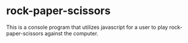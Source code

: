 # rock-paper-scissors

This is a console program that utilizes javascript for a user to play rock-paper-scissors against the computer.